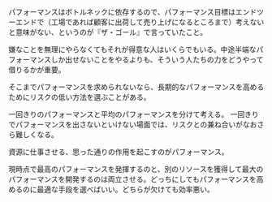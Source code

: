 パフォーマンスはボトルネックに依存するので、パフォーマンス目標はエンドツーエンドで（工場であれば顧客に出荷して売り上げになるところまで）考えないと意味がない、というのが『ザ・ゴール』で言っていたこと。

嫌なことを無理にやらなくてもそれが得意な人はいくらでもいる。中途半端なパフォーマンスしか出せないことをやるよりも、そういう人たちの力をどうやって借りるかが重要。

そこまでパフォーマンスを求められないなら、長期的なパフォーマンスを高めるためにリスクの低い方法を選ぶことがある。

一回きりのパフォーマンスと平均のパフォーマンスを分けて考える。
一回きりでパフォーマンスを出さないといけない場面では、リスクとの兼ね合いがなおさら難しくなる。

資源に仕事させる、思った通りの作用を起こすのがパフォーマンス。

現時点で最高のパフォーマンスを発揮するのと、別のリソースを獲得して最大のパフォーマンスを開発するのは両立させる。どっちにしてもパフォーマンスを高めるのに最適な手段を選べばいい。どちらが欠けても効率悪い。
